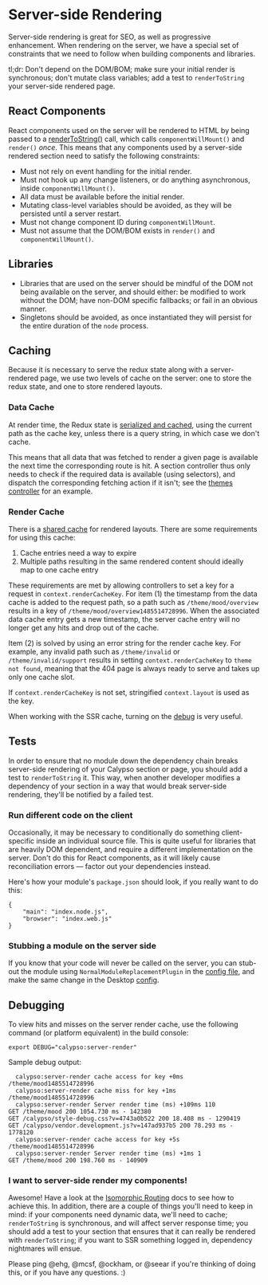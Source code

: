 # Server-side Rendering

Server-side rendering is great for SEO, as well as progressive enhancement. When rendering on the server, we have a special set of constraints that we need to follow when building components and libraries.

tl;dr: Don't depend on the DOM/BOM; make sure your initial render is synchronous; don't mutate class variables; add a test to `renderToString` your server-side rendered page.

## React Components

React components used on the server will be rendered to HTML by being passed to a [renderToString()](https://facebook.github.io/react/docs/top-level-api.html#reactdomserver.rendertostring) call, which calls `componentWillMount()` and `render()` _once_. This means that any components used by a server-side rendered section need to satisfy the following constraints:

- Must not rely on event handling for the initial render.
- Must not hook up any change listeners, or do anything asynchronous, inside `componentWillMount()`.
- All data must be available before the initial render.
- Mutating class-level variables should be avoided, as they will be persisted until a server restart.
- Must not change component ID during `componentWillMount`.
- Must not assume that the DOM/BOM exists in `render()` and `componentWillMount()`.

## Libraries

- Libraries that are used on the server should be mindful of the DOM not being available on the server, and should either: be modified to work without the DOM; have non-DOM specific fallbacks; or fail in an obvious manner.
- Singletons should be avoided, as once instantiated they will persist for the entire duration of the `node` process.

## Caching

Because it is necessary to serve the redux state along with a server-rendered page, we use two levels of cache on the server: one to store the redux state, and one to store rendered layouts.

### Data Cache

At render time, the Redux state is [serialized and cached](../server/render/index.js), using the current path as the cache key, unless there is a query string, in which case we don't cache.

This means that all data that was fetched to render a given page is available the next time the corresponding route is hit. A section controller thus only needs to check if the required data is available (using selectors), and dispatch the corresponding fetching action if it isn't; see the [themes controller](../client/my-sites/themes/controller.jsx) for an example.

### Render Cache

There is a [shared cache](../server/render/index.js) for rendered layouts. There are some requirements for using this cache:

1. Cache entries need a way to expire
2. Multiple paths resulting in the same rendered content should ideally map to one cache entry

These requirements are met by allowing controllers to set a key for a request in `context.renderCacheKey`. For item (1) the timestamp from the data cache is added to the request path, so a path such as `/theme/mood/overview` results in a key of `/theme/mood/overview1485514728996`. When the associated data cache entry gets a new timestamp, the server cache entry will no longer get any hits and drop out of the cache.

Item (2) is solved by using an error string for the render cache key. For example, any invalid path such as `/theme/invalid` or `/theme/invalid/support` results in setting `context.renderCacheKey` to `theme not found`, meaning that the 404 page is always ready to serve and takes up only one cache slot.

If `context.renderCacheKey` is not set, stringified `context.layout` is used as the key.

When working with the SSR cache, turning on the [debug](#debugging) is very useful.

## Tests

In order to ensure that no module down the dependency chain breaks server-side rendering of your Calypso section or page, you should add a test to `renderToString` it. This way, when another developer modifies a dependency of your section in a way that would break server-side rendering, they'll be notified by a failed test.

### Run different code on the client

Occasionally, it may be necessary to conditionally do something client-specific inside an individual source file. This is quite useful for libraries that are heavily DOM dependent, and require a different implementation on the server. Don't do this for React components, as it will likely cause reconciliation errors — factor out your dependencies instead.

Here's how your module's `package.json` should look, if you really want to do this:

```
{
	"main": "index.node.js",
	"browser": "index.web.js"
}
```

### Stubbing a module on the server side

If you know that your code will never be called on the server, you can stub-out the module using `NormalModuleReplacementPlugin` in the [config file](https://github.com/Automattic/wp-calypso/blob/HEAD/webpack.config.node.js), and make the same change in the Desktop [config](https://github.com/Automattic/wp-desktop/blob/HEAD/webpack.shared.js).

## Debugging

To view hits and misses on the server render cache, use the following command (or platform equivalent) in the build console:

`export DEBUG="calypso:server-render"`

Sample debug output:

```
  calypso:server-render cache access for key +0ms /theme/mood1485514728996
  calypso:server-render cache miss for key +1ms /theme/mood1485514728996
  calypso:server-render Server render time (ms) +109ms 110
GET /theme/mood 200 1054.730 ms - 142380
GET /calypso/style-debug.css?v=4743a0b522 200 18.408 ms - 1290419
GET /calypso/vendor.development.js?v=147ad937b5 200 78.293 ms - 1778120
  calypso:server-render cache access for key +5s /theme/mood1485514728996
  calypso:server-render Server render time (ms) +1ms 1
GET /theme/mood 200 198.760 ms - 140909
```

### I want to server-side render my components!

Awesome! Have a look at the [Isomorphic Routing](isomorphic-routing.md) docs to see how to achieve this. In addition, there are a couple of things you'll need to keep in mind: if your components need dynamic data, we'll need to cache; `renderToString` is synchronous, and will affect server response time; you should add a test to your section that ensures that it can really be rendered with `renderToString`; if you want to SSR something logged in, dependency nightmares will ensue.

Please ping @ehg, @mcsf, @ockham, or @seear if you're thinking of doing this, or if you have any questions. :)
